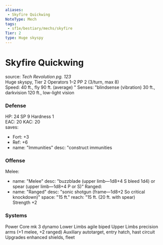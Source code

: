 ```yaml
---
aliases:
 - Skyfire Quickwing
NoteType: Mech
tags:
 - sf1e/bestiary/mechs/skyfire
Tier: 2
type: Huge skyspy
---
```


# Skyfire Quickwing

source:  _Tech Revolution pg. 123_  
Huge skyspy, Tier 2 
Operators 1–2
PP 2 (3/turn, max 8)  
Speed: 40 ft., fly 90 ft. (average)
 "
Senses: "blindsense (vibration) 30 ft., darkvision 120 ft., low-light vision

### Defense

HP: 24
SP 9
Hardness 1  
EAC: 20
KAC: 20  
saves:
  - Fort: +3
  - Ref: +6  
  - name: "Immunities"
    desc: "construct immunities

### Offense

Melee:
  - name: "Melee"
    desc: "buzzblade (upper limb—1d8+4 S
bleed 1d4) or  
spear (upper limb—1d8+4 P or S)"
Ranged:
  - name: "Ranged"
    desc: "sonic shotgun (frame—1d8+2 So
critical knockdown)"
space: "15 ft."
reach: "15 ft. (20 ft. with spear)  
Strength +2

### Systems

Power Core mk 3 dynamo
Lower Limbs agile biped
Upper Limbs precision arms (+1 melee, +2 ranged)
Auxiliary autotarget, entry hatch, hast circuit
Upgrades enhanced shields, fleet
